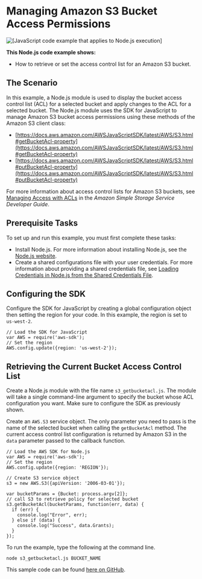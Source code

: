 # Managing Amazon S3 Bucket Access Permissions<a name="s3-example-access-permissions"></a>

![\[JavaScript code example that applies to Node.js execution\]](http://docs.aws.amazon.com/sdk-for-javascript/v2/developer-guide/images/nodeicon.png)

**This Node\.js code example shows:**
+ How to retrieve or set the access control list for an Amazon S3 bucket\.

## The Scenario<a name="w4aac22c27c17b9"></a>

In this example, a Node\.js module is used to display the bucket access control list \(ACL\) for a selected bucket and apply changes to the ACL for a selected bucket\. The Node\.js module uses the SDK for JavaScript to manage Amazon S3 bucket access permissions using these methods of the Amazon S3 client class:
+ [https://docs.aws.amazon.com/AWSJavaScriptSDK/latest/AWS/S3.html#getBucketAcl-property](https://docs.aws.amazon.com/AWSJavaScriptSDK/latest/AWS/S3.html#getBucketAcl-property)
+ [https://docs.aws.amazon.com/AWSJavaScriptSDK/latest/AWS/S3.html#putBucketAcl-property](https://docs.aws.amazon.com/AWSJavaScriptSDK/latest/AWS/S3.html#putBucketAcl-property)

For more information about access control lists for Amazon S3 buckets, see [ Managing Access with ACLs](https://docs.aws.amazon.com/AmazonS3/latest/dev/S3_ACLs_UsingACLs.html) in the *Amazon Simple Storage Service Developer Guide*\.

## Prerequisite Tasks<a name="w4aac22c27c17c11"></a>

To set up and run this example, you must first complete these tasks:
+ Install Node\.js\. For more information about installing Node\.js, see the [Node\.js website](https://nodejs.org)\.
+ Create a shared configurations file with your user credentials\. For more information about providing a shared credentials file, see [Loading Credentials in Node\.js from the Shared Credentials File](loading-node-credentials-shared.md)\.

## Configuring the SDK<a name="s3-example-access-permissions-configure-sdk"></a>

Configure the SDK for JavaScript by creating a global configuration object then setting the region for your code\. In this example, the region is set to `us-west-2`\.

```
// Load the SDK for JavaScript
var AWS = require('aws-sdk');
// Set the region 
AWS.config.update({region: 'us-west-2'});
```

## Retrieving the Current Bucket Access Control List<a name="s3-example-access-permissions-get-acl"></a>

Create a Node\.js module with the file name `s3_getbucketacl.js`\. The module will take a single command\-line argument to specify the bucket whose ACL configuration you want\. Make sure to configure the SDK as previously shown\. 

Create an `AWS.S3` service object\. The only parameter you need to pass is the name of the selected bucket when calling the `getBucketAcl` method\. The current access control list configuration is returned by Amazon S3 in the `data` parameter passed to the callback function\.

```
// Load the AWS SDK for Node.js
var AWS = require('aws-sdk');
// Set the region 
AWS.config.update({region: 'REGION'});

// Create S3 service object
s3 = new AWS.S3({apiVersion: '2006-03-01'});

var bucketParams = {Bucket: process.argv[2]};
// call S3 to retrieve policy for selected bucket
s3.getBucketAcl(bucketParams, function(err, data) {
  if (err) {
    console.log("Error", err);
  } else if (data) {
    console.log("Success", data.Grants);
  }
});
```

To run the example, type the following at the command line\.

```
node s3_getbucketacl.js BUCKET_NAME
```

This sample code can be found [here on GitHub](https://github.com/awsdocs/aws-doc-sdk-examples/blob/master/javascript/example_code/s3/s3_getbucketacl.js)\.